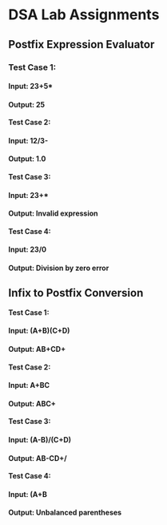 # DSA Lab Assignments


## Postfix Expression Evaluator

### Test Case 1:
#### Input: 23+5* 
#### Output: 25

**Test Case 2:**
#### Input: 12/3- 
#### Output: 1.0

**Test Case 3:**
#### Input: 23+* 
#### Output: Invalid expression

**Test Case 4:**
#### Input: 23/0 
#### Output: Division by zero error


## Infix to Postfix Conversion

**Test Case 1:**
#### Input: (A+B)(C+D) 
#### Output: AB+CD+

**Test Case 2:**
#### Input: A+BC 
#### Output: ABC+

**Test Case 3:**
#### Input: (A-B)/(C+D) 
#### Output: AB-CD+/

**Test Case 4:**
#### Input: (A+B 
#### Output: Unbalanced parentheses
